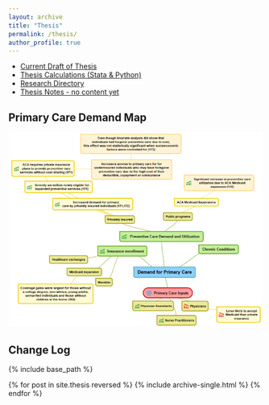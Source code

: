 ```yaml
---
layout: archive
title: "Thesis"
permalink: /thesis/
author_profile: true
---
```


* [Current Draft of Thesis](https://dweissner.github.io/files/Thesis.pdf)
* [Thesis Calculations (Stata & Python)](https://dweissner.github.io/Thesis/)
* [Research Directory](https://docs.google.com/spreadsheets/d/1-60Z1ANmqZIE7t7hpedMYl3IBQkZ3P6RpbtgP72lFz8/edit?usp=sharing)
* [Thesis Notes - no content yet](https://dweissner.github.io/Thesis-Notes//)

Primary Care Demand Map
-------------
![](/files/mindmap1.PNG)



Change Log
-------------
{% include base_path %}

{% for post in site.thesis reversed %}
  {% include archive-single.html %}
{% endfor %}
